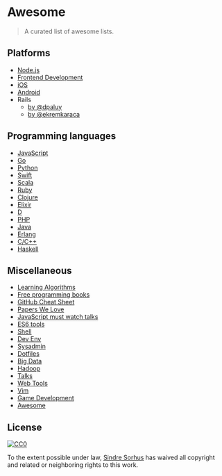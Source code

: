 # Awesome

> A curated list of awesome lists.


## Platforms

- [Node.js](https://github.com/sindresorhus/awesome-nodejs)
- [Frontend Development](https://github.com/dypsilon/frontend-dev-bookmarks)
- [iOS](https://github.com/vsouza/awesome-ios)
- [Android](https://github.com/JStumpp/awesome-android)
- Rails
    - [by @dpaluy](https://github.com/dpaluy/awesome-rails)
    - [by @ekremkaraca](https://github.com/ekremkaraca/awesome-rails)

## Programming languages

- [JavaScript](https://github.com/sorrycc/awesome-javascript)
- [Go](https://github.com/avelino/awesome-go)
- [Python](https://github.com/vinta/awesome-python)
- [Swift](https://github.com/matteocrippa/awesome-swift)
- [Scala](https://github.com/lauris/awesome-scala)
- [Ruby](https://github.com/markets/awesome-ruby)
- [Clojure](https://github.com/razum2um/awesome-clojure)
- [Elixir](https://github.com/h4cc/awesome-elixir)
- [D](https://github.com/zhaopuming/awesome-d)
- [PHP](https://github.com/ziadoz/awesome-php)
- [Java](https://github.com/akullpp/awesome-java)
- [Erlang](https://github.com/drobakowski/awesome-erlang)
- [C/C++](https://github.com/fffaraz/awesome-cpp)
- [Haskell](https://github.com/krispo/awesome-haskell)

## Miscellaneous

- [Learning Algorithms](https://github.com/tayllan/awesome-algorithms)
- [Free programming books](https://github.com/vhf/free-programming-books)
- [GitHub Cheat Sheet](https://github.com/tiimgreen/github-cheat-sheet)
- [Papers We Love](https://github.com/papers-we-love/papers-we-love)
- [JavaScript must watch talks](https://github.com/bolshchikov/js-must-watch)
- [ES6 tools](https://github.com/addyosmani/es6-tools)
- [Shell](https://github.com/alebcay/awesome-shell)
- [Dev Env](https://github.com/jondot/awesome-devenv)
- [Sysadmin](https://github.com/kahun/awesome-sysadmin)
- [Dotfiles](https://github.com/webpro/awesome-dotfiles)
- [Big Data](https://github.com/onurakpolat/awesome-bigdata)
- [Hadoop](https://github.com/youngwookim/awesome-hadoop)
- [Talks](https://github.com/JanVanRyswyck/awesome-talks)
- [Web Tools](https://github.com/lvwzhen/tools)
- [Vim](http://vimawesome.com)
- [Game Development](https://github.com/ellisonleao/magictools)
- [Awesome](https://github.com/sindresorhus/awesome)


## License

[![CC0](http://i.creativecommons.org/p/zero/1.0/88x31.png)](http://creativecommons.org/publicdomain/zero/1.0/)

To the extent possible under law, [Sindre Sorhus](http://sindresorhus.com) has waived all copyright and related or neighboring rights to this work.
